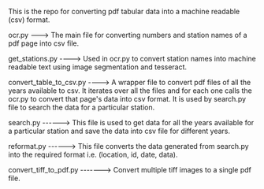 This is the repo for converting pdf tabular data into a machine readable (csv) format.

ocr.py ---> The main file for converting numbers and station names of a pdf page into csv file.


get_stations.py ----> Used in ocr.py to convert station names into machine readable text using image segmentation and tesseract.


convert_table_to_csv.py ----> A wrapper file to convert pdf files of all the years available to csv. It iterates over all the files and for each one calls the ocr.py to convert that page's data into csv format. It is used by search.py file to search the data for a particular station.


search.py ------> This file is used to get data for all the years available for a particular station and save the data into csv file for different years.


reformat.py ------> This file converts the data generated from search.py into the required format i.e. (location, id, date, data).


convert_tiff_to_pdf.py -------> Convert multiple tiff images to a single pdf file.